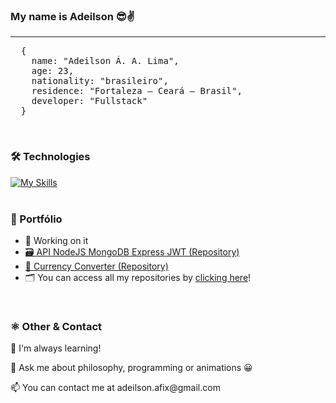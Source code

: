 <h3>My name is Adeilson 😎✌️</h3>
<hr />
<pre>
  {
    name: "Adeilson Á. A. Lima",
    age: 23,
    nationality: "brasileiro",
    residence: "Fortaleza — Ceará — Brasil",
    developer: "Fullstack"
  }
</pre>
<br />
<h3>🛠 Technologies</h3>

[![My
Skills](https://skillicons.dev/icons?i=html,css,bootstrap,js,jquery,nodejs,express,ts,react,electron,mongodb,docker,php,mysql,wordpress,git,flutter,dart&perline=8)](https://skillicons.dev)
<br />
<br />
<h3>🔗 Portfólio</h3>
<ul>
  <li>👷 Working on it</li>
  <li><a href="https://github.com/adeilsonaalima/api-nodejs-mongodb-express-jwt" target="_blank">🗃️ API NodeJS MongoDB Express JWT (Repository)</a></li>
  <li><a href="https://github.com/adeilsonaalima/currency-converter" target="_blank">💱 Currency Converter (Repository)</a></li>
  <li>🗂️ You can access all my repositories by <a href="https://github.com/adeilsonaalima?tab=repositories&q=&type=&language=&sort=name">clicking here</a>!</li>
</ul>
<br />
<h3>⚛️ Other & Contact</h3>
<p>🧠 I'm always learning!</p>
<p>💬 Ask me about philosophy, programming or animations 😀</p>
<p>📫 You can contact me at adeilson.afix@gmail.com</p>
<br />
